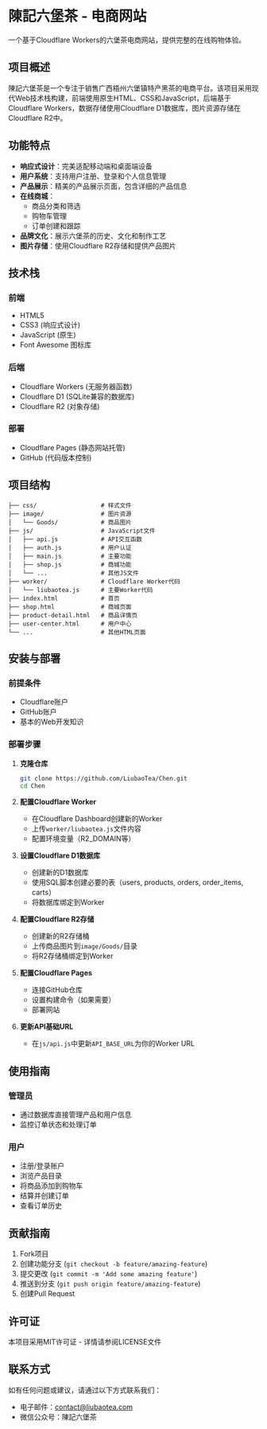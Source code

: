# 陳記六堡茶 - 电商网站

一个基于Cloudflare Workers的六堡茶电商网站，提供完整的在线购物体验。

## 项目概述

陳記六堡茶是一个专注于销售广西梧州六堡镇特产黑茶的电商平台。该项目采用现代Web技术栈构建，前端使用原生HTML、CSS和JavaScript，后端基于Cloudflare Workers，数据存储使用Cloudflare D1数据库，图片资源存储在Cloudflare R2中。

## 功能特点

- **响应式设计**：完美适配移动端和桌面端设备
- **用户系统**：支持用户注册、登录和个人信息管理
- **产品展示**：精美的产品展示页面，包含详细的产品信息
- **在线商城**：
  - 商品分类和筛选
  - 购物车管理
  - 订单创建和跟踪
- **品牌文化**：展示六堡茶的历史、文化和制作工艺
- **图片存储**：使用Cloudflare R2存储和提供产品图片

## 技术栈

### 前端
- HTML5
- CSS3 (响应式设计)
- JavaScript (原生)
- Font Awesome 图标库

### 后端
- Cloudflare Workers (无服务器函数)
- Cloudflare D1 (SQLite兼容的数据库)
- Cloudflare R2 (对象存储)

### 部署
- Cloudflare Pages (静态网站托管)
- GitHub (代码版本控制)

## 项目结构

```
├── css/                  # 样式文件
├── image/                # 图片资源
│   └── Goods/            # 商品图片
├── js/                   # JavaScript文件
│   ├── api.js            # API交互函数
│   ├── auth.js           # 用户认证
│   ├── main.js           # 主要功能
│   ├── shop.js           # 商城功能
│   └── ...               # 其他JS文件
├── worker/               # Cloudflare Worker代码
│   └── liubaotea.js      # 主要Worker代码
├── index.html            # 首页
├── shop.html             # 商城页面
├── product-detail.html   # 商品详情页
├── user-center.html      # 用户中心
└── ...                   # 其他HTML页面
```

## 安装与部署

### 前提条件

- Cloudflare账户
- GitHub账户
- 基本的Web开发知识

### 部署步骤

1. **克隆仓库**
   ```bash
   git clone https://github.com/LiubaoTea/Chen.git
   cd Chen
   ```

2. **配置Cloudflare Worker**
   - 在Cloudflare Dashboard创建新的Worker
   - 上传`worker/liubaotea.js`文件内容
   - 配置环境变量（R2_DOMAIN等）

3. **设置Cloudflare D1数据库**
   - 创建新的D1数据库
   - 使用SQL脚本创建必要的表（users, products, orders, order_items, carts）
   - 将数据库绑定到Worker

4. **配置Cloudflare R2存储**
   - 创建新的R2存储桶
   - 上传商品图片到`image/Goods/`目录
   - 将R2存储桶绑定到Worker

5. **配置Cloudflare Pages**
   - 连接GitHub仓库
   - 设置构建命令（如果需要）
   - 部署网站

6. **更新API基础URL**
   - 在`js/api.js`中更新`API_BASE_URL`为你的Worker URL

## 使用指南

### 管理员

- 通过数据库直接管理产品和用户信息
- 监控订单状态和处理订单

### 用户

- 注册/登录账户
- 浏览产品目录
- 将商品添加到购物车
- 结算并创建订单
- 查看订单历史

## 贡献指南

1. Fork项目
2. 创建功能分支 (`git checkout -b feature/amazing-feature`)
3. 提交更改 (`git commit -m 'Add some amazing feature'`)
4. 推送到分支 (`git push origin feature/amazing-feature`)
5. 创建Pull Request

## 许可证

本项目采用MIT许可证 - 详情请参阅LICENSE文件

## 联系方式

如有任何问题或建议，请通过以下方式联系我们：

- 电子邮件：contact@liubaotea.com
- 微信公众号：陳記六堡茶
